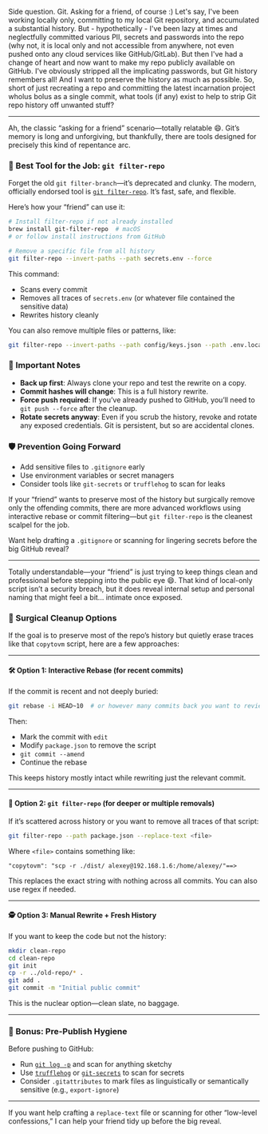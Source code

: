 Side question. Git. Asking for a friend, of course :) Let's say, I've been working locally only, committing to my local Git repository, and accumulated a substantial history. But - hypothetically - I've been lazy at times and neglectfully committed various PII, secrets and passwords into the repo (why not, it is local only and not accessible from anywhere, not even pushed onto any cloud services like GitHub/GitLab). But then I've had a change of heart and now want to make my repo publicly available on GitHub. I've obviously stripped all the implicating passwords, but Git history remembers all! And I want to preserve the history as much as possible. So, short of just recreating a repo and committing the latest incarnation project wholus bolus as a single commit, what tools (if any) exist to help to strip Git repo history off unwanted stuff?

---

Ah, the classic “asking for a friend” scenario—totally relatable 😄. Git’s memory is long and unforgiving, but thankfully, there are tools designed for precisely this kind of repentance arc.

### 🧹 Best Tool for the Job: `git filter-repo`

Forget the old `git filter-branch`—it’s deprecated and clunky. The modern, officially endorsed tool is [`git filter-repo`](https://docs.github.com/en/authentication/keeping-your-account-and-data-secure/removing-sensitive-data-from-a-repository). It’s fast, safe, and flexible.

Here’s how your “friend” can use it:

```bash
# Install filter-repo if not already installed
brew install git-filter-repo  # macOS
# or follow install instructions from GitHub

# Remove a specific file from all history
git filter-repo --invert-paths --path secrets.env --force
```

This command:

- Scans every commit
- Removes all traces of `secrets.env` (or whatever file contained the sensitive data)
- Rewrites history cleanly

You can also remove multiple files or patterns, like:

```bash
git filter-repo --invert-paths --path config/keys.json --path .env.local --force
```

### 🧠 Important Notes

- **Back up first**: Always clone your repo and test the rewrite on a copy.
- **Commit hashes will change**: This is a full history rewrite.
- **Force push required**: If you’ve already pushed to GitHub, you’ll need to `git push --force` after the cleanup.
- **Rotate secrets anyway**: Even if you scrub the history, revoke and rotate any exposed credentials. Git is persistent, but so are accidental clones.

### 🛡️ Prevention Going Forward

- Add sensitive files to `.gitignore` early
- Use environment variables or secret managers
- Consider tools like `git-secrets` or `trufflehog` to scan for leaks

If your “friend” wants to preserve most of the history but surgically remove only the offending commits, there are more advanced workflows using interactive rebase or commit filtering—but `git filter-repo` is the cleanest scalpel for the job.

Want help drafting a `.gitignore` or scanning for lingering secrets before the big GitHub reveal?

---

Totally understandable—your “friend” is just trying to keep things clean and professional before stepping into the public eye 😄. That kind of local-only script isn’t a security breach, but it does reveal internal setup and personal naming that might feel a bit... intimate once exposed.

### 🧼 Surgical Cleanup Options

If the goal is to preserve most of the repo’s history but quietly erase traces like that `copytovm` script, here are a few approaches:

---

#### 🛠 Option 1: Interactive Rebase (for recent commits)

If the commit is recent and not deeply buried:

```bash
git rebase -i HEAD~10  # or however many commits back you want to review
```

Then:

- Mark the commit with `edit`
- Modify `package.json` to remove the script
- `git commit --amend`
- Continue the rebase

This keeps history mostly intact while rewriting just the relevant commit.

---

#### 🧹 Option 2: `git filter-repo` (for deeper or multiple removals)

If it’s scattered across history or you want to remove all traces of that script:

```bash
git filter-repo --path package.json --replace-text <file>
```

Where `<file>` contains something like:

```
"copytovm": "scp -r ./dist/ alexey@192.168.1.6:/home/alexey/"==>
```

This replaces the exact string with nothing across all commits. You can also use regex if needed.

---

#### 🕵️ Option 3: Manual Rewrite + Fresh History

If you want to keep the code but not the history:

```bash
mkdir clean-repo
cd clean-repo
git init
cp -r ../old-repo/* .
git add .
git commit -m "Initial public commit"
```

This is the nuclear option—clean slate, no baggage.

---

### 🧠 Bonus: Pre-Publish Hygiene

Before pushing to GitHub:

- Run [`git log -p`](https://git-scm.com/docs/git-log) and scan for anything sketchy
- Use [`trufflehog`](https://github.com/trufflesecurity/trufflehog) or [`git-secrets`](https://github.com/awslabs/git-secrets) to scan for secrets
- Consider `.gitattributes` to mark files as linguistically or semantically sensitive (e.g., `export-ignore`)

---

If you want help crafting a `replace-text` file or scanning for other “low-level confessions,” I can help your friend tidy up before the big reveal.

